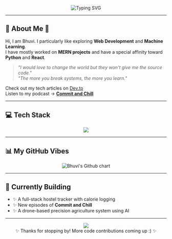 <p align="center">
  <img src="https://readme-typing-svg.herokuapp.com?font=Fira+Code&size=24&pause=1000&color=F75C7E&center=true&vCenter=true&width=550&lines=Heyyy+I'm+Bhuvi+%F0%9F%91%8B;Full+Stack+Developer;ML+Enthusiast+%7C+Writer+%7C+Designer" alt="Typing SVG" />
</p>

---

## 🌸 About Me 🌸

Hi, I am Bhuvi. I particularly like exploring **Web Development** and **Machine Learning**.  
I have mostly worked on **MERN projects** and have a special affinity toward **Python** and **React**.

> _"I would love to change the world but they won't give me the source code."_  
> _"The more you break systems, the more you learn."_

Check out my tech articles on [Dev.to](https://dev.to/yourusername)  
Listen to my podcast → [**Commit and Chill**](https://open.spotify.com/show/yourpodcastlink)

---

## 💻 Tech Stack

<p align="center">
  <img src="https://skillicons.dev/icons?i=react,nextjs,nodejs,express,mongodb,python,java" />
</p>

---

## 📊 My GitHub Vibes

<p align="center">
  <img src="https://ghchart.rshah.org/fb52c0/bhuvi-d" alt="Bhuvi's Github chart" />
</p>

---

## 🧠 Currently Building

- ✨ A full-stack hostel tracker with calorie logging  
- ✨ New episodes of **Commit and Chill**  
- ✨ A drone-based precision agriculture system using AI

---

<p align="center">
  <img src="https://capsule-render.vercel.app/api?type=waving&color=FF69B4&height=100&section=footer"/>
  <br />
  ✨ Thanks for stopping by! More code contributions coming up :) ✨
</p>

